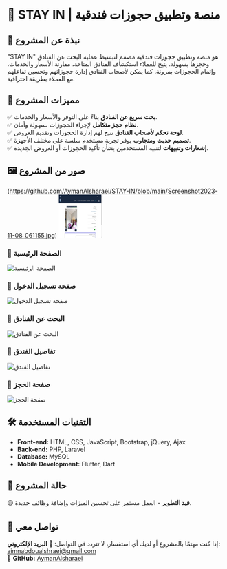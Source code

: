# 🏨 STAY IN | منصة وتطبيق حجوزات فندقية

## 📌 نبذة عن المشروع
"STAY IN" هو منصة وتطبيق حجوزات فندقية مصمم لتبسيط عملية البحث عن الفنادق وحجزها بسهولة. يتيح للعملاء استكشاف الفنادق المتاحة، مقارنة الأسعار والخدمات، وإتمام الحجوزات بمرونة. كما يمكن لأصحاب الفنادق إدارة حجوزاتهم وتحسين تفاعلهم مع العملاء بطريقة احترافية.

## 🎯 مميزات المشروع
✅ **بحث سريع عن الفنادق** بناءً على التوفر والأسعار والخدمات.  
✅ **نظام حجز متكامل** لإجراء الحجوزات بسهولة وأمان.  
✅ **لوحة تحكم لأصحاب الفنادق** تتيح لهم إدارة الحجوزات وتقديم العروض.  
✅ **تصميم حديث ومتجاوب** يوفر تجربة مستخدم سلسة على مختلف الأجهزة.  
✅ **إشعارات وتنبيهات** لتنبيه المستخدمين بشأن تأكيد الحجوزات أو العروض الجديدة.  

## 🖼️ صور من المشروع
(https://github.com/AymanAlsharaei/STAY-IN/blob/main/Screenshot2023-11-08_061155.jpg)
  <img src="https://github.com/AymanAlsharaei/STAY-IN/blob/main/Screenshot2023-11-08_061155.jpg" class="col" width="100px" height="100px">

### 🔹 الصفحة الرئيسية
![الصفحة الرئيسية](https://raw.githubusercontent.com/AymanAlsharaei/STAY-IN/main/images/Screenshot-2023-11-08-061155.jpg)

### 🔹 صفحة تسجيل الدخول
![صفحة تسجيل الدخول](https://raw.githubusercontent.com/AymanAlsharaei/STAY-IN/main/images/Screenshot-2023-11-08-061321.jpg)

### 🔹 البحث عن الفنادق
![البحث عن الفنادق](https://raw.githubusercontent.com/AymanAlsharaei/STAY-IN/main/images/Screenshot-2023-11-08-072647.jpg)

### 🔹 تفاصيل الفندق
![تفاصيل الفندق](https://raw.githubusercontent.com/AymanAlsharaei/STAY-IN/main/images/Screenshot-2023-11-09-014838.jpg)

### 🔹 صفحة الحجز
![صفحة الحجز](https://raw.githubusercontent.com/AymanAlsharaei/STAY-IN/main/Screenshot-2023-11-09-023230.jpg)

## 🛠️ التقنيات المستخدمة
- **Front-end:** HTML, CSS, JavaScript, Bootstrap, jQuery, Ajax
- **Back-end:** PHP, Laravel
- **Database:** MySQL
- **Mobile Development:** Flutter, Dart

## 🚀 حالة المشروع
🟡 **قيد التطوير** - العمل مستمر على تحسين الميزات وإضافة وظائف جديدة.

## 📩 تواصل معي
إذا كنت مهتمًا بالمشروع أو لديك أي استفسار، لا تتردد في التواصل:
📧 **البريد الإلكتروني:** [aimnabdoualshraei@gmail.com](mailto:aimnabdoualshraei@gmail.com)  
🔗 **GitHub:** [AymanAlsharaei](https://github.com/AymanAlsharaei)
